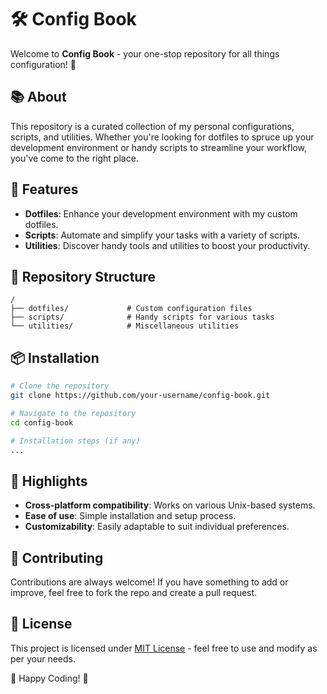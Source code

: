 # 🛠 Config Book

Welcome to **Config Book** - your one-stop repository for all things configuration! 🌟

## 📚 About

This repository is a curated collection of my personal configurations, scripts, and utilities. Whether you're looking for dotfiles to spruce up your development environment or handy scripts to streamline your workflow, you've come to the right place.

## 🚀 Features

- **Dotfiles**: Enhance your development environment with my custom dotfiles.
- **Scripts**: Automate and simplify your tasks with a variety of scripts.
- **Utilities**: Discover handy tools and utilities to boost your productivity.

## 📂 Repository Structure

```
/
├── dotfiles/             # Custom configuration files
├── scripts/              # Handy scripts for various tasks
└── utilities/            # Miscellaneous utilities
```

## 📦 Installation

```bash
# Clone the repository
git clone https://github.com/your-username/config-book.git

# Navigate to the repository
cd config-book

# Installation steps (if any)
...
```

## 🌟 Highlights

- **Cross-platform compatibility**: Works on various Unix-based systems.
- **Ease of use**: Simple installation and setup process.
- **Customizability**: Easily adaptable to suit individual preferences.

## 🤝 Contributing

Contributions are always welcome! If you have something to add or improve, feel free to fork the repo and create a pull request.

## 📝 License

This project is licensed under [MIT License](LICENSE) - feel free to use and modify as per your needs.



🚀 Happy Coding! 🚀

